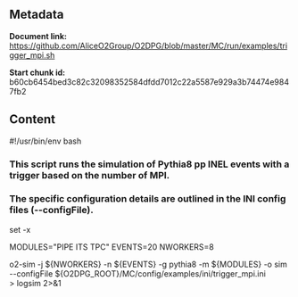 ## Metadata

**Document link:** https://github.com/AliceO2Group/O2DPG/blob/master/MC/run/examples/trigger_mpi.sh

**Start chunk id:** b60cb6454bed3c82c32098352584dfdd7012c22a5587e929a3b74474e9847fb2

## Content

#!/usr/bin/env bash

### This script runs the simulation of Pythia8 pp INEL events with a trigger based on the number of MPI.
### The specific configuration details are outlined in the INI config files (--configFile).

set -x

MODULES="PIPE ITS TPC"
EVENTS=20
NWORKERS=8

o2-sim -j ${NWORKERS} -n ${EVENTS} -g pythia8 -m ${MODULES} -o sim \
       --configFile ${O2DPG_ROOT}/MC/config/examples/ini/trigger_mpi.ini \
       > logsim 2>&1